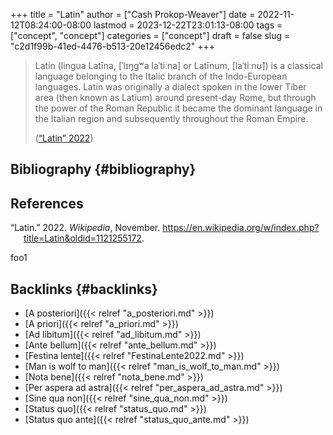 +++
title = "Latin"
author = ["Cash Prokop-Weaver"]
date = 2022-11-12T08:24:00-08:00
lastmod = 2023-12-22T23:01:13-08:00
tags = ["concept", "concept"]
categories = ["concept"]
draft = false
slug = "c2d1f99b-41ed-4476-b513-20e12456edc2"
+++

> Latin (lingua Latīna, [ˈlɪŋɡʷa laˈtiːna] or Latīnum, [laˈtiːnʊ̃]) is a classical language belonging to the Italic branch of the Indo-European languages. Latin was originally a dialect spoken in the lower Tiber area (then known as Latium) around present-day Rome, but through the power of the Roman Republic it became the dominant language in the Italian region and subsequently throughout the Roman Empire.
>
> (<a href="#citeproc_bib_item_1">“Latin” 2022</a>)


## Bibliography {#bibliography}

## References

<style>.csl-entry{text-indent: -1.5em; margin-left: 1.5em;}</style><div class="csl-bib-body">
  <div class="csl-entry"><a id="citeproc_bib_item_1"></a>“Latin.” 2022. <i>Wikipedia</i>, November. <a href="https://en.wikipedia.org/w/index.php?title=Latin&oldid=1121255172">https://en.wikipedia.org/w/index.php?title=Latin&#38;oldid=1121255172</a>.</div>
</div>

foo1


## Backlinks {#backlinks}

-   [A posteriori]({{< relref "a_posteriori.md" >}})
-   [A priori]({{< relref "a_priori.md" >}})
-   [Ad libitum]({{< relref "ad_libitum.md" >}})
-   [Ante bellum]({{< relref "ante_bellum.md" >}})
-   [Festina lente]({{< relref "FestinaLente2022.md" >}})
-   [Man is wolf to man]({{< relref "man_is_wolf_to_man.md" >}})
-   [Nota bene]({{< relref "nota_bene.md" >}})
-   [Per aspera ad astra]({{< relref "per_aspera_ad_astra.md" >}})
-   [Sine qua non]({{< relref "sine_qua_non.md" >}})
-   [Status quo]({{< relref "status_quo.md" >}})
-   [Status quo ante]({{< relref "status_quo_ante.md" >}})

